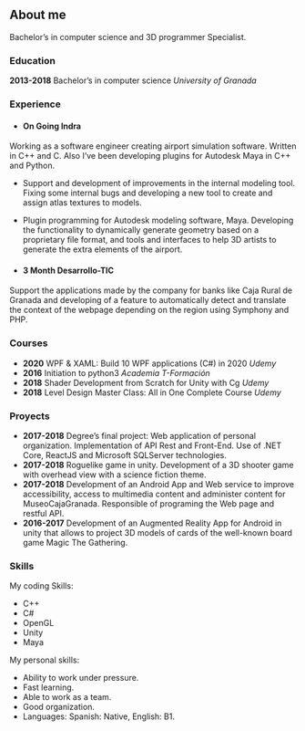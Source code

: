 ## About me

Bachelor’s in computer science and 3D programmer Specialist.

### Education

**2013-2018**  Bachelor’s in computer science  _University of Granada_

### Experience

- #### On Going **Indra**

Working as a software engineer creating airport simulation software. Written in C++
and C. Also I’ve been developing plugins for Autodesk Maya in C++ and Python.
- Support and development of improvements in the internal modeling tool. Fixing
some internal bugs and developing a new tool to create and assign atlas textures
to models.
- Plugin programming for Autodesk modeling software, Maya. Developing the
functionality to dynamically generate geometry based on a proprietary file format, and tools and interfaces to help 3D artists to generate the extra elements
of the airport.


- #### 3 Month **Desarrollo-TIC**

Support the applications made by the company for banks like Caja Rural de Granada
and developing of a feature to automatically detect and translate the context of the
webpage depending on the region using Symphony and PHP.



### Courses

- **2020**  WPF & XAML: Build 10 WPF applications (C#) in 2020  _Udemy_
- **2016**  Initiation to python3   _Academia T-Formación_
- **2018**  Shader Development from Scratch for Unity with Cg   _Udemy_
- **2018**  Level Design Master Class: All in One Complete Course   _Udemy_

### Proyects

- **2017-2018** Degree’s final project: Web application of personal organization. Implementation of API Rest and Front-End. Use of .NET Core, ReactJS
and Microsoft SQLServer technologies.
- **2017-2018** Roguelike game in unity. Development of a 3D shooter game with
overhead view with a science fiction theme.
- **2017-2018** Development of an Android App and Web service to improve accessibility, access to multimedia content and administer content for
MuseoCajaGranada. Responsible of programing the Web page and
restful API.
- **2016-2017** Development of an Augmented Reality App for Android in unity that
allows to project 3D models of cards of the well-known board game
Magic The Gathering.


### Skills

My coding Skills:
- C++
- C#
- OpenGL
- Unity
- Maya

My personal skills:
- Ability to work under pressure.
- Fast learning.
- Able to work as a team.
- Good organization.
- Languages: Spanish: Native, English: B1.





